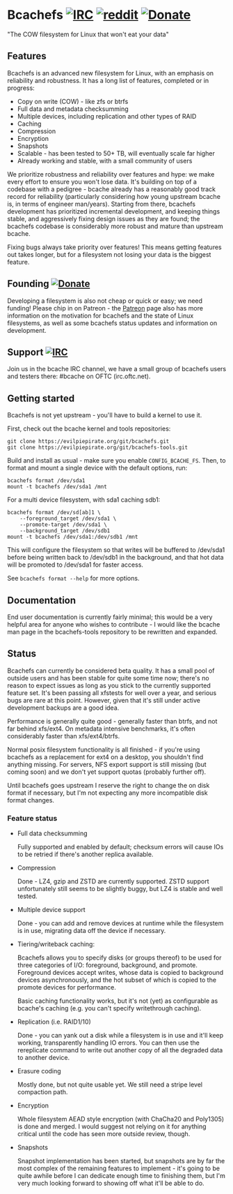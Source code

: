 # Bcachefs [![IRC](https://img.shields.io/badge/irc-bcache-brightgreen)](https://kiwiirc.com/nextclient/irc.oftc.net#bcache) [![reddit](https://img.shields.io/reddit/subreddit-subscribers/bcachefs?style=social)](https://www.reddit.com/r/bcachefs/) [![Donate](https://img.shields.io/badge/Donate-Patreon-green.svg)](https://www.patreon.com/bcachefs)

"The COW filesystem for Linux that won't eat your data"

## Features
Bcachefs is an advanced new filesystem for Linux, with an emphasis on reliability and robustness. It has a long list of features, completed or in progress:

- Copy on write (COW) - like zfs or btrfs
- Full data and metadata checksumming
- Multiple devices, including replication and other types of RAID
- Caching
- Compression
- Encryption
- Snapshots
- Scalable - has been tested to 50+ TB, will eventually scale far higher
- Already working and stable, with a small community of users

We prioritize robustness and reliability over features and hype: we make every effort to ensure you won't lose data. It's building on top of a codebase with a pedigree - bcache already has a reasonably good track record for reliability (particularly considering how young upstream bcache is, in terms of engineer man/years). Starting from there, bcachefs development has prioritized incremental development, and keeping things stable, and aggressively fixing design issues as they are found; the bcachefs codebase is considerably more robust and mature than upstream bcache.

Fixing bugs always take priority over features! This means getting features out takes longer, but for a filesystem not losing your data is the biggest feature.

## Founding [![Donate](https://img.shields.io/badge/Donate-Patreon-green.svg)](https://www.patreon.com/bcachefs)

Developing a filesystem is also not cheap or quick or easy; we need funding! 
Please chip in on Patreon - the [Patreon](https://www.patreon.com/bcachefs) page also has more information on the motivation for bcachefs and the state of Linux filesystems, as well as some bcachefs status updates and information on development.

## Support [![IRC](https://img.shields.io/badge/irc-bcache-brightgreen)](https://kiwiirc.com/nextclient/irc.oftc.net#bcache)

Join us in the bcache IRC channel, we have a small group of bcachefs users and testers there: #bcache on OFTC (irc.oftc.net).

## Getting started
Bcachefs is not yet upstream - you'll have to build a kernel to use it.

First, check out the bcache kernel and tools repositories:
```
git clone https://evilpiepirate.org/git/bcachefs.git
git clone https://evilpiepirate.org/git/bcachefs-tools.git
```

Build and install as usual - make sure you enable `CONFIG_BCACHE_FS`. Then, to format and mount a single device with the default options, run:
```
bcachefs format /dev/sda1
mount -t bcachefs /dev/sda1 /mnt
```

For a multi device filesystem, with sda1 caching sdb1:
```
bcachefs format /dev/sd[ab]1 \
    --foreground_target /dev/sda1 \
    --promote-target /dev/sda1 \
    --background_target /dev/sdb1
mount -t bcachefs /dev/sda1:/dev/sdb1 /mnt
```

This will configure the filesystem so that writes will be buffered to /dev/sda1 before being written back to /dev/sdb1 in the background, and that hot data will be promoted to /dev/sda1 for faster access.


See `bcachefs format --help` for more options.

## Documentation
End user documentation is currently fairly minimal; this would be a very helpful area for anyone who wishes to contribute - I would like the bcache man page in the bcachefs-tools repository to be rewritten and expanded.

## Status

Bcachefs can currently be considered beta quality. It has a small pool of outside users and has been stable for quite some time now; there's no reason to expect issues as long as you stick to the currently supported feature set. It's been passing all xfstests for well over a year, and serious bugs are rare at this point. However, given that it's still under active development backups are a good idea.


Performance is generally quite good - generally faster than btrfs, and not far behind xfs/ext4. On metadata intensive benchmarks, it's often considerably faster than xfs/ext4/btrfs.


Normal posix filesystem functionality is all finished - if you're using bcachefs as a replacement for ext4 on a desktop, you shouldn't find anything missing. For servers, NFS export support is still missing (but coming soon) and we don't yet support quotas (probably further off).


Until bcachefs goes upstream I reserve the right to change the on disk format if necessary, but I'm not expecting any more incompatible disk format changes.

### Feature status

   - Full data checksumming

     Fully supported and enabled by default; checksum errors will cause IOs to be retried if there's another replica available.

   - Compression

     Done - LZ4, gzip and ZSTD are currently supported. ZSTD support unfortunately still seems to be slightly buggy, but LZ4 is stable and well tested.

   - Multiple device support

     Done - you can add and remove devices at runtime while the filesystem is in use, migrating data off the device if necessary.

   - Tiering/writeback caching:

     Bcachefs allows you to specify disks (or groups thereof) to be used for three categories of I/O: foreground, background, and promote. Foreground devices accept writes, whose data is copied to background devices asynchronously, and the hot subset of which is copied to the promote devices for performance.

     Basic caching functionality works, but it's not (yet) as configurable as bcache's caching (e.g. you can't specify writethrough caching).

   - Replication (i.e. RAID1/10)

     Done - you can yank out a disk while a filesystem is in use and it'll keep working, transparently handling IO errors. You can then use the rereplicate command to write out another copy of all the degraded data to another device.

   - Erasure coding

     Mostly done, but not quite usable yet. We still need a stripe level compaction path.

   - Encryption

     Whole filesystem AEAD style encryption (with ChaCha20 and Poly1305) is done and merged. I would suggest not relying on it for anything critical until the code has seen more outside review, though.

   - Snapshots

     Snapshot implementation has been started, but snapshots are by far the most complex of the remaining features to implement - it's going to be quite awhile before I can dedicate enough time to finishing them, but I'm very much looking forward to showing off what it'll be able to do.
